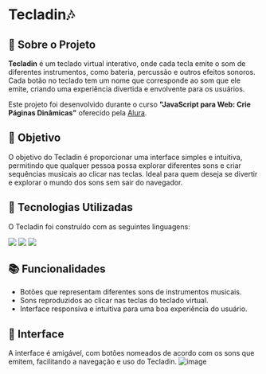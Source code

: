 # Tecladin🎶


## 📜 Sobre o Projeto

**Tecladin** é um teclado virtual interativo, onde cada tecla emite o som de diferentes instrumentos, como bateria, percussão e outros efeitos sonoros. Cada botão no teclado tem um nome que corresponde ao som que ele emite, criando uma experiência divertida e envolvente para os usuários.

Este projeto foi desenvolvido durante o curso **"JavaScript para Web: Crie Páginas Dinâmicas"** oferecido pela [Alura](https://www.alura.com.br).

## 🎯 Objetivo

O objetivo do Tecladin é proporcionar uma interface simples e intuitiva, permitindo que qualquer pessoa possa explorar diferentes sons e criar sequências musicais ao clicar nas teclas. Ideal para quem deseja se divertir e explorar o mundo dos sons sem sair do navegador.

## 🚀 Tecnologias Utilizadas

O Tecladin foi construído com as seguintes linguagens:

<div>
    <img src="https://logospng.org/download/html-5/logo-html-5-256.png">
    <img src="https://logospng.org/download/css-3/logo-css-3-256.png">
    <img src="https://logospng.org/download/javascript/logo-javascript-icon-256.png">
</div>

## 📚 Funcionalidades

- Botões que representam diferentes sons de instrumentos musicais.
- Sons reproduzidos ao clicar nas teclas do teclado virtual.
- Interface responsiva e intuitiva para uma boa experiência do usuário.

## 🎨 Interface

A interface é amigável, com botões nomeados de acordo com os sons que emitem, facilitando a navegação e uso do Tecladin.
![image](https://github.com/user-attachments/assets/4419cf88-1338-4a76-9cdc-1cd9e0be2636)

